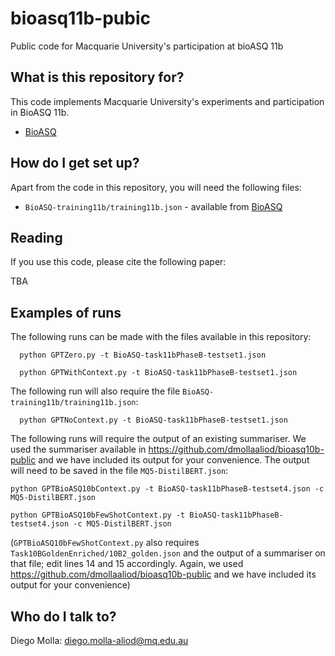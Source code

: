 # bioasq11b-pubic
Public code for Macquarie University's participation at bioASQ 11b

## What is this repository for? ###

This code implements Macquarie University's experiments and
participation in BioASQ 11b.
* [BioASQ](http://www.bioasq.org)


## How do I get set up? ###

Apart from the code in this repository, you will need the following files:

* `BioASQ-training11b/training11b.json` - available from [BioASQ](http://www.bioasq.org/)

## Reading

If you use this code, please cite the following paper:

TBA

## Examples of runs

The following runs can be made with the files available in this repository:

```
  python GPTZero.py -t BioASQ-task11bPhaseB-testset1.json
```

```
  python GPTWithContext.py -t BioASQ-task11bPhaseB-testset1.json
```

The following run will also require the file `BioASQ-training11b/training11b.json`:

```
  python GPTNoContext.py -t BioASQ-task11bPhaseB-testset1.json
```

The following runs will require the output of an existing summariser. We used the summariser available in https://github.com/dmollaaliod/bioasq10b-public and we have included its output for your convenience. The output will need to be saved in the file `MQ5-DistilBERT.json`:

```
python GPTBioASQ10bContext.py -t BioASQ-task11bPhaseB-testset4.json -c MQ5-DistilBERT.json
```

```
python GPTBioASQ10bFewShotContext.py -t BioASQ-task11bPhaseB-testset4.json -c MQ5-DistilBERT.json
```

(`GPTBioASQ10bFewShotContext.py` also requires `Task10BGoldenEnriched/10B2_golden.json` and the output of a summariser on that file; edit lines 14 and 15 accordingly. Again, we used https://github.com/dmollaaliod/bioasq10b-public and we have included its output for your convenience)

## Who do I talk to?

Diego Molla: [diego.molla-aliod@mq.edu.au](mailto:diego.molla-aliod@mq.edu.au)
